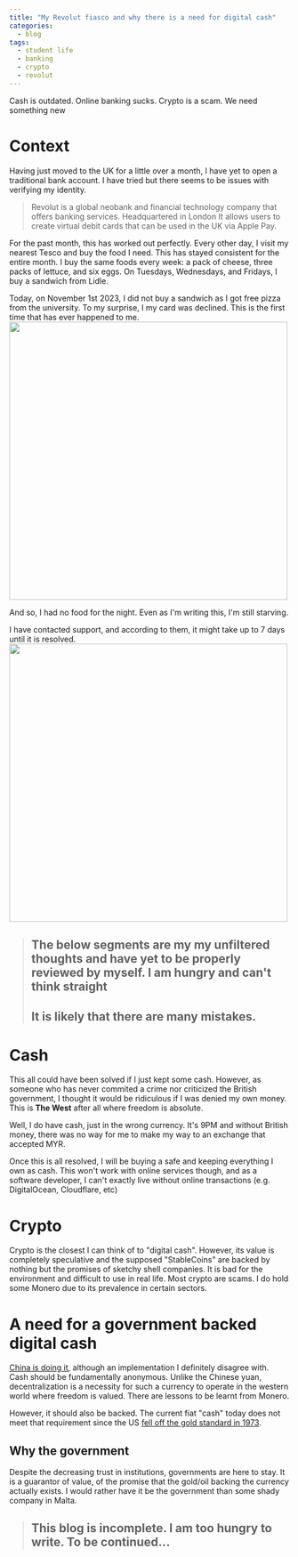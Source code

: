 ```yaml
---
title: "My Revolut fiasco and why there is a need for digital cash"
categories:
  - blog
tags:
  - student life
  - banking
  - crypto
  - revolut
---
```

Cash is outdated. Online banking sucks. Crypto is a scam. We need something new

# Context

Having just moved to the UK for a little over a month, I have yet to open a traditional bank account. I have tried but there seems to be issues with verifying my identity.

> Revolut is a global neobank and financial technology company that offers banking services. Headquartered in London
It allows users to create virtual debit cards that can be used in the UK via Apple Pay.

For the past month, this has worked out perfectly. Every other day, I visit my nearest Tesco and buy the food I need. This has stayed consistent for the entire month.
I buy the same foods every week: a pack of cheese, three packs of lettuce, and six eggs. On Tuesdays, Wednesdays, and Fridays, I buy a sandwich from Lidle.

Today, on November 1st 2023, I did not buy a sandwich as I got free pizza from the university. To my surprise, I my card was declined. This is the first time that has ever happened to me.<br/>
<img src="https://github.com/acheong08/blog/assets/36258159/85a981a3-66d1-4b67-8a74-a27a30b9d04f" height="500"/>

And so, I had no food for the night. Even as I'm writing this, I'm still starving.

I have contacted support, and according to them, it might take up to 7 days until it is resolved. <br/>
<img src="https://github.com/acheong08/blog/assets/36258159/8e9f17b8-f79d-46ec-81e8-505d26ab74ac" height="500"/>

> ## The below segments are my my unfiltered thoughts and have yet to be properly reviewed by myself. I am hungry and can't think straight
> ## It is likely that there are many mistakes.

# Cash

This all could have been solved if I just kept some cash. However, as someone who has never commited a crime nor criticized the British government,
I thought it would be ridiculous if I was denied my own money. This is **The West** after all where freedom is absolute.

Well, I do have cash, just in the wrong currency. It's 9PM and without British money, there was no way for me to make my way to an exchange that accepted MYR.

Once this is all resolved, I will be buying a safe and keeping everything I own as cash. This won't work with online services though, and as a software developer, I can't exactly live without online transactions (e.g. DigitalOcean, Cloudflare, etc)

# Crypto

Crypto is the closest I can think of to "digital cash". However, its value is completely speculative and the supposed "StableCoins" are backed by nothing but the promises of sketchy shell companies.
It is bad for the environment and difficult to use in real life. Most crypto are scams. I do hold some Monero due to its prevalence in certain sectors.

# A need for a government backed digital cash

[China is doing it](https://www.cnbc.com/2021/03/05/chinas-digital-yuan-what-is-it-and-how-does-it-work.html), although an implementation I definitely disagree with.
Cash should be fundamentally anonymous. 
Unlike the Chinese yuan, decentralization is a necessity for such a currency to operate in the western world where freedom is valued.
There are lessons to be learnt from Monero.

However, it should also be backed. The current fiat "cash" today does not meet that requirement since the US [fell off the gold standard in 1973](https://www.investopedia.com/ask/answers/09/gold-standard.asp).

## Why the government

Despite the decreasing trust in institutions, governments are here to stay. It is a guarantor of value, of the promise that the gold/oil backing the currency actually exists.
I would rather have it be the government than some shady company in Malta.

> ## This blog is incomplete. I am too hungry to write. To be continued...
